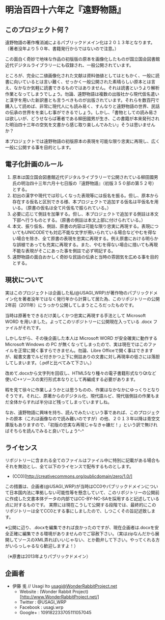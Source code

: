 # 明治百四十六年之『遠野物語』

## このプロジェクト何？

遠野物語の著作権消滅によるパブリックドメイン化は２０１３年となります。（著者没年より５０年、書籍発行からではないので注意。）

この面白く奇妙で地味な作品の初版版の原本を画像化したものが国立国会図書館近代デジタルライブラリーにも収録され、一般公開されています。

ところが、完全に二値画像化された文献は資料価値としてはともかく、一般に読書に向いているとは言い難く、せっかく一般公開された素晴らしい原本とは言え、なかなか気軽に読書できるものではありません。それは読書というより解析作業となってしまうでしょう。勿論、遠野物語は複数の出版社から現代仮名遣いと漢字を用いた新訳書とも言うべきものが出版されています。それらを数百円で購入して読めば、非常に現代人にも読み易く、すんなりと遠野物語の世界、民話の伝承の世界をを楽しむ事ができるでしょう。しかし、「書物としての読み易さは欲しいが、どうせならば著者である柳田國男が生き、この書籍が本来発刊された明治四十三年の空気を文書から感じ取り楽しんでみたい」そうは思いませんか？

本プロジェクトでは遠野物語の初版原本の表現を可能な限り忠実に再現し、広く一般に公開する事を目的とします。


## 電子化計画のルール

1. 原本は国立国会図書館近代デジタルライブラリーで公開されている柳田國男氏の明治四十三年六月十七日版の『遠野物語』（初版３５０部の第５２号）とする。
2. 初出の漢字や現代では珍しくなった表現等には仮名を振る。但し、原本から存在する仮名と区別できる様、本プロジェクトで追加する仮名は平仮名を用いる。（原書の仮名は全て片仮名で振られている。）
3. 必要に応じて側註を加筆する。但し、本プロジェクトで追加する側註は本文下部へ行うものとする。（原書の側註は本文上部に付けられている。）
4. 本文、振り仮名、側註、原書の内容は可能な限り忠実に再現する。表現についてもUNICODEでも対応不能な文字が用いられている場合などやむを得ない場合を除き、全て原書の表現を忠実に再現する。例え原書における明らかな誤植であっても充実に再現する。また、やむを得ない場合に措いても再現不能な表現がそこにあった事を側註で必ず明記する。
5. 遠野物語の面白おかしく奇妙な民話の伝承と当時の雰囲気を広める事を目的とする。


## 現状について

実はこのプロジェクトは企画した私(@USAGI_WRP)が著作物のパブリックドメイン化を著者没年ではなく発行年から計算して居た為、このリポジトリーの公開2年前（2011年）にうっかり公開してしまうところだったものです。

当時は原著をできるだけ美しくかつ忠実に再現する手法として Microsoft WORD を用いました。よってこのリポジトリーに公開現在入っている .docx ファイルがそれです。

しかしながら、その後企画した本人は Microsoft WORD が安全確実に動作する Microsoft Windows の PC が無くなってしまったので、実は現在ではこのファイルを正常に開く事すらできません。勿論、Libre Officeで開く事はできますが、縦書文書でルビ付きかつ上下に側註ありの文書に対し再現率の低さには落胆してしまいます。（.pdfと比べてみて下さい。）

改めて.docxから文字列を回収し、HTML5なり種々の電子書籍形式なりQtなど使いC++ソースの実行形式本なりとして再編成する必要があります。

暇を見て徐々に作業しようかとは思うものの、作業はなかなかにゆっくりとなりそうです。それに、原著からのデジタル化、現代語ルビ、現代版側註の作業もまだ全体からすれば半分ほど残ってしまっていますしね。

なお、遠野物語に興味を持ち、読んでみたいという事であれば、このプロジェクトの原本（これは画像なので読み難いのですが）の他、２０１３年以降は青空文庫版もありますので、「初版の忠実な再現じゃなきゃ嫌だ！」という訳で無ければそちらを読んでみると良いでしょう^-^


## ライセンス

リポジトリーに含まれる全てのファイルはファイル中に特別に記載がある場合もそれを無効とし、全て以下のライセンスで配布するものとします。

* (CC0)[http://creativecommons.org/publicdomain/zero/1.0/]

この措置は、企画者(@USAGI_WRP)が当時はCC0やパブリックドメインについて日本国内法に準拠しない可能性等を懸念していて、このリポジトリーの公開前に作成した文書本体データの内部ではCC-BY-NC-SAを採用すると記述している点に対するものです。
実際には現在こうして公開する段階では、最終的にこのリポジトリーは全てCC0とする事にしましたので、しつこくその旨記述致します。

※公開に辺り、.docxを編集できれば良かったのですが、現在企画者は.docxを安全正確に編集できる環境がありませんのでご容赦下さい。（実はzipなんだから展開してソースのXML弄ればいいじゃない、とか勘弁して下さい。やってくれる方がいらっしゃるなら歓迎しますよ！）

（※原書は2013年よりパブリックドメイン）


## 企画者

* 伊藤 兎 // Usagi Ito <usagi@WonderRabbitProject.net>
    * Website  : (Wonder Rabbit Project)[http://www.WonderRabbitProject.net/]
    * Twitter  : @USAGI_WRP
    * Facebook : usagi.wrp
    * Google+  : 109182233705111057045

